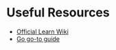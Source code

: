 # Useful Resources

+ [Official Learn Wiki](https://github.com/golang/go/wiki/Learn)
+ [Go go-to guide](https://yourbasic.org/golang/)